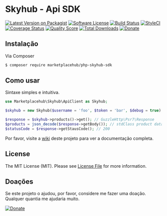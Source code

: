 # Skyhub - Api SDK

[![Latest Version on Packagist][ico-version]][link-packagist]
[![Software License][ico-license]](LICENSE.md)
[![Build Status][ico-travis]][link-travis]
[![StyleCI][ico-styleci]][link-styleci]
[![Coverage Status][ico-scrutinizer]][link-scrutinizer]
[![Quality Score][ico-code-quality]][link-code-quality]
[![Total Downloads][ico-downloads]][link-downloads]
[![Donate][ico-donate]][link-donate]

[ico-version]: https://img.shields.io/packagist/v/marketplacehub/php-skyhub-sdk.svg?style=flat-square
[ico-license]: https://img.shields.io/badge/license-MIT-brightgreen.svg?style=flat-square
[ico-travis]: https://img.shields.io/travis/marketplacehub/php-skyhub-sdk/master.svg?style=flat-square
[ico-scrutinizer]:https://img.shields.io/scrutinizer/coverage/g/marketplacehub/php-skyhub-sdk.svg?style=flat-square
[ico-code-quality]:https://img.shields.io/scrutinizer/g/marketplacehub/php-skyhub-sdk.svg?style=flat-square
[ico-downloads]: https://img.shields.io/packagist/dt/marketplacehub/php-skyhub-sdk.svg?style=flat-square
[ico-styleci]: https://styleci.io/repos/79355495/shield
[ico-donate]:https://img.shields.io/badge/Donate-PayPal-brightgreen.svg?style=flat-square

[link-packagist]: https://packagist.org/packages/marketplacehub/php-skyhub-sdk
[link-travis]: https://travis-ci.org/marketplacehub/php-skyhub-sdk
[link-scrutinizer]: https://scrutinizer-ci.com/g/marketplacehub/php-skyhub-sdk/?branch=master
[link-code-quality]: https://scrutinizer-ci.com/g/marketplacehub/php-skyhub-sdk/?branch=master
[link-downloads]: https://packagist.org/packages/marketplacehub/php-skyhub-sdk
[link-styleci]: https://styleci.io/repos/79355495
[link-donate]: https://www.paypal.com/cgi-bin/webscr?cmd=_s-xclick&hosted_button_id=LDRJCTGY2YXYJ

## Instalação

Via Composer

```bash
$ composer require marketplacehub/php-skyhub-sdk
```

## Como usar

Sintaxe simples e intuitiva.

``` php
use Marketplacehub\Skyhub\ApiClient as Skyhub;

$skyhub = new Skyhub($username = 'foo', $token = 'bar', $debug = true);

$response = $skyhub->products()->get(); // GuzzleHttp\Psr7\Response
$products = json_decode($response->getBody()); // stdClass product data
$statusCode = $response->getStausCode(); // 200
```

Por favor, visite a [wiki](https://github.com/marketplacehub/php-skyhub-sdk/wiki) deste projeto para ver a documentação completa.

## License

The MIT License (MIT). Please see [License File](LICENSE.md) for more information.

## Doações
Se este projeto o ajudou, por favor, considere me fazer uma doação. Qualquer quantia me ajudaria muito.

[![Donate][ico-donate]][link-donate]
